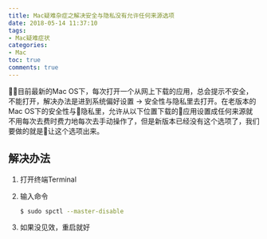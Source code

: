 ```yaml
---
title: Mac疑难杂症之解决安全与隐私没有允许任何来源选项
date: 2018-05-14 11:37:10
tags: 
- Mac疑难症状
categories:
- Mac
toc: true
comments: true
---
```


目前最新的Mac OS下，每次打开一个从网上下载的应用，总会提示不安全，不能打开，解决办法是进到系统偏好设置 -> 安全性与隐私里去打开。在老版本的Mac OS下的安全性与隐私里，允许从以下位置下载的应用设置成任何来源就不用每次去费时费力地每次去手动操作了，但是新版本已经没有这个选项了，我们要做的就是让这个选项出来。

## 解决办法

1. 打开终端Terminal
2. 输入命令
   
   ```bash
   $ sudo spctl --master-disable
   ```

3. 如果没见效，重启就好